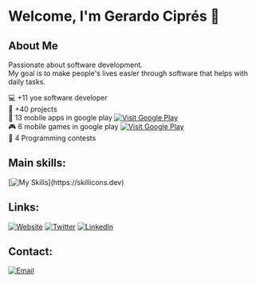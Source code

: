 # Welcome, I'm Gerardo Ciprés 👋

## About Me
Passionate about software development.
<br/>
My goal is to make people's lives easier through software that helps with daily tasks.


💻 +11 yoe software developer
<br/>
💼 +40 projects
<br/>
📱 13 mobile apps in google play [![Visit Google Play](https://img.shields.io/badge/Google%20Play-visit-green)]([https://play.google.com/store/apps/developer?id=iPapps)
<br/>
🎮 6 mobile games in google play [![Visit Google Play](https://img.shields.io/badge/Google%20Play-visit-green)]([https://play.google.com/store/apps/developer?id=iPapps)
<br/>
🥇 4 Programming contests



## Main skills:
[![My Skills](https://skillicons.dev/icons?i=angular,aws,bootstrap,cs,css,docker,dotnet,fastapi,firebase,git,github,html,java,js,linux,mysql,nodejs,postgres,py,react,spring,ts,unity,)](https://skillicons.dev)


## Links:
[![Website](https://img.shields.io/badge/Website-gcipres-4285F4?style=for-the-badge&logo=googlechrome&logoColor=white&labelColor=101010)](https://gcipres.netlify.app)
[![Twitter](https://img.shields.io/badge/Twitter-@_gcipres-1DA1F2?style=for-the-badge&logo=twitter&logoColor=white&labelColor=101010)](https://x.com/_gcipres)
[![LinkedIn](https://img.shields.io/badge/LinkedIn-@gcipres-487FCF?style=for-the-badge&logo=LinkedIn&logoColor=white&labelColor=101010)](https://www.linkedin.com/in/gerardocipres/)


## Contact:
[![Email](https://img.shields.io/badge/gcipgcu@gmail.com-email-D14836?style=for-the-badge&logo=gmail&logoColor=white&labelColor=101010)](mailto:gcipgcu@gmail.com)
